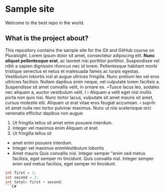 # Sample site
Welcome to the best repo in the world.
## What is the project about?
This repository contains the sample site for the Git and GitHub course on Pluralsight.
Lorem ipsum dolor sit amet, consectetur adipiscing elit. **Nunc aliquet pellentesque erat**, ac laoreet nisi porttitor porttitor. Suspendisse vel nibh a sapien dignissim rhoncus nec id lorem. Pellentesque habitant morbi tristique senectus et netus et malesuada fames ac turpis egestas. Vestibulum lobortis nisl at augue ultrices fringilla. Nunc pretium leo vel eros ultricies facilisis. Nullam dapibus enim neque, vel vulputate lorem facilisis a. Suspendisse sit amet convallis velit, in ornare ex. ~Tusce lacus leo, sodales nec aliquam a, auctor vestibulum velit.
I
› Aliquam a velit eget nisl mollis porta non quis nisi.
Nunc tortor lacus, vulputate sit amet mauris sit amet, cursus molestie elit. Aliquam ut erat vitae eros feugiat accumsan. ‹ sup›In sit amet nulla nec tortor pulvinar maximus.</sup>
Nunc ut nisi scelerisque orci venenatis efficitur dapibus non augue:
1. Ut fringilla tellus sit
amet enim posuere interdum.
3. Integer vel maximus enim
Aliquam ut erat:
1. Ut fringilla tellus sit
- amet enim posuere interdum.
- Integer vel maximus enimVestibulum lobortis
- Amet mauris
Quis convallis nisl. Integer semper "enim sed metus facilisis, eget semper mi tincidunt.
Quis convallis nisl. Integer semper enim sed metus facilisis, eget semper mi tincidunt.
```C#
int first = 1;
int second = 2:
int total= first + second;
```C#
